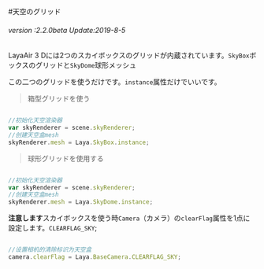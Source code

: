 #天空のグリッド

###### *version :2.2.0beta   Update:2019-8-5*

LayaAir 3 Dには2つのスカイボックスのグリッドが内蔵されています。`SkyBox`ボックスのグリッドと`SkyDome`球形メッシュ

この二つのグリッドを使うだけです。`instance`属性だけでいいです。

>箱型グリッドを使う


```typescript

//初始化天空渲染器
var skyRenderer = scene.skyRenderer;
//创建天空盒mesh
skyRenderer.mesh = Laya.SkyBox.instance;
```


>球形グリッドを使用する


```typescript

//初始化天空渲染器
var skyRenderer = scene.skyRenderer;
//创建天空盒mesh
skyRenderer.mesh = Laya.SkyDome.instance;
```


**注意します**スカイボックスを使う時`Camera`（カメラ）の`clearFlag`属性を1点に設定します。`CLEARFLAG_SKY`;


```typescript

//设置相机的清除标识为天空盒
camera.clearFlag = Laya.BaseCamera.CLEARFLAG_SKY;
```



